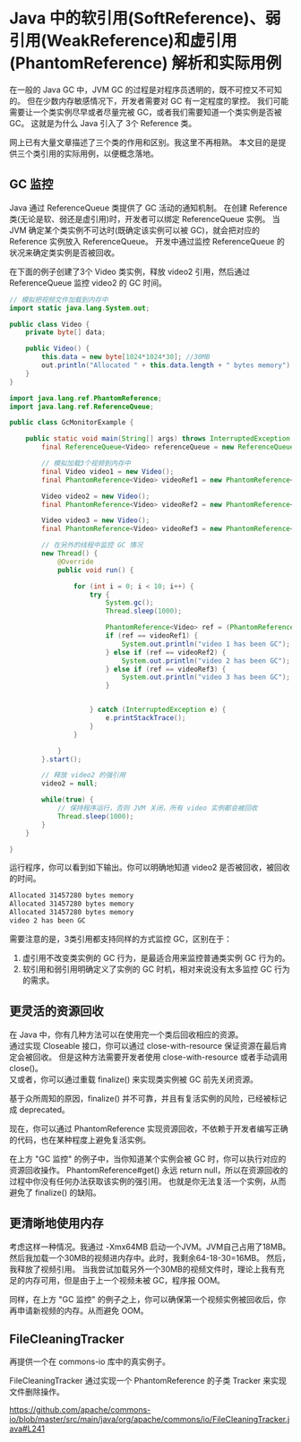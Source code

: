# Java 中的软引用(SoftReference)、弱引用(WeakReference)和虚引用(PhantomReference) 解析和实际用例

在一般的 Java GC 中，JVM GC 的过程是对程序员透明的，既不可控又不可知的。
但在少数内存敏感情况下，开发者需要对 GC 有一定程度的掌控。
我们可能需要让一个类实例尽早或者尽量完被 GC，或者我们需要知道一个类实例是否被 GC。
这就是为什么 Java 引入了 3个 Reference 类。

网上已有大量文章描述了三个类的作用和区别。我这里不再相熟。
本文目的是提供三个类引用的实际用例，以便概念落地。

## GC 监控

Java 通过 ReferenceQueue 类提供了 GC 活动的通知机制。
在创建 Reference 类(无论是软、弱还是虚引用)时，开发者可以绑定 ReferenceQueue 实例。
当 JVM 确定某个类实例不可达时(既确定该实例可以被 GC)，就会把对应的 Reference 实例放入 ReferenceQueue。
开发中通过监控 ReferenceQueue 的状况来确定类实例是否被回收。

在下面的例子创建了3个 Video 类实例，释放 video2 引用，然后通过 ReferenceQueue 监控 video2 的 GC 时间。

```java
// 模拟把视频文件加载到内存中
import static java.lang.System.out;

public class Video {
    private byte[] data;

    public Video() {
        this.data = new byte[1024*1024*30]; //30MB
        out.println("Allocated " + this.data.length + " bytes memory");
    }
}
```  


```java
import java.lang.ref.PhantomReference;
import java.lang.ref.ReferenceQueue;

public class GcMonitorExample {

    public static void main(String[] args) throws InterruptedException {
        final ReferenceQueue<Video> referenceQueue = new ReferenceQueue<Video>();

        // 模拟加载3个视频到内存中
        final Video video1 = new Video();
        final PhantomReference<Video> videoRef1 = new PhantomReference<Video>(video1, referenceQueue);

        Video video2 = new Video();
        final PhantomReference<Video> videoRef2 = new PhantomReference<Video>(video2, referenceQueue);

        Video video3 = new Video();
        final PhantomReference<Video> videoRef3 = new PhantomReference<Video>(video3, referenceQueue);

        // 在另外的线程中监控 GC 情况
        new Thread() {
            @Override
            public void run() {

                for (int i = 0; i < 10; i++) {
                    try {
                        System.gc();
                        Thread.sleep(1000);

                        PhantomReference<Video> ref = (PhantomReference<Video>) referenceQueue.poll();
                        if (ref == videoRef1) {
                            System.out.println("video 1 has been GC");
                        } else if (ref == videoRef2) {
                            System.out.println("video 2 has been GC");
                        } else if (ref == videoRef3) {
                            System.out.println("video 3 has been GC");
                        }


                    } catch (InterruptedException e) {
                        e.printStackTrace();
                    }
                }

            }
        }.start();

        // 释放 video2 的强引用
        video2 = null;

        while(true) {
            // 保持程序运行，否则 JVM 关闭，所有 video 实例都会被回收
            Thread.sleep(1000);
        }
    }

}
```

运行程序，你可以看到如下输出。你可以明确地知道 video2 是否被回收，被回收的时间。
```bash
Allocated 31457280 bytes memory
Allocated 31457280 bytes memory
Allocated 31457280 bytes memory
video 2 has been GC
```

需要注意的是，3类引用都支持同样的方式监控 GC，区别在于：
1. 虚引用不改变类实例的 GC 行为，是最适合用来监控普通类实例 GC 行为的。
2. 软引用和弱引用明确定义了实例的 GC 时机，相对来说没有太多监控 GC 行为的需求。


## 更灵活的资源回收

在 Java 中，你有几种方法可以在使用完一个类后回收相应的资源。  
通过实现 Closeable 接口，你可以通过 close-with-resource 保证资源在最后肯定会被回收。
但是这种方法需要开发者使用 close-with-resource 或者手动调用 close()。  
又或者，你可以通过重载 finalize() 来实现类实例被 GC 前先关闭资源。

基于众所周知的原因，finalize() 并不可靠，并且有复活实例的风险，已经被标记成 deprecated。

现在，你可以通过 PhantomReference 实现资源回收，不依赖于开发者编写正确的代码，也在某种程度上避免复活实例。

在上方 "GC 监控" 的例子中，当你知道某个实例会被 GC 时，你可以执行对应的资源回收操作。
PhantomReference#get() 永远 return null，所以在资源回收的过程中你没有任何办法获取该实例的强引用。
也就是你无法复活一个实例，从而避免了 finalize() 的缺陷。

## 更清晰地使用内存

考虑这样一种情况。我通过 -Xmx64MB 启动一个JVM。JVM自己占用了18MB。
然后我加载一个30MB的视频进内存中。此时，我剩余64-18-30=16MB。
然后，我释放了视频引用。
当我尝试加载另外一个30MB的视频文件时，理论上我有充足的内存可用，但是由于上一个视频未被 GC，程序报 OOM。

同样，在上方 "GC 监控" 的例子之上，你可以确保第一个视频实例被回收后，你再申请新视频的内存。从而避免 OOM。

## FileCleaningTracker

再提供一个在 commons-io 库中的真实例子。

FileCleaningTracker 通过实现一个 PhantomReference 的子类 Tracker 来实现文件删除操作。

https://github.com/apache/commons-io/blob/master/src/main/java/org/apache/commons/io/FileCleaningTracker.java#L241
